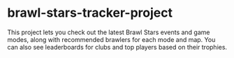 # brawl-stars-tracker-project

This project lets you check out the latest Brawl Stars events and game modes, along with recommended brawlers for each mode and map. You can also see leaderboards for clubs and top players based on their trophies.

